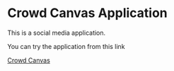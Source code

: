 # Crowd Canvas Application

This is a social media application.

You can try the application from this link

[Crowd Canvas](https://crowd-canvas.netlify.app//)
